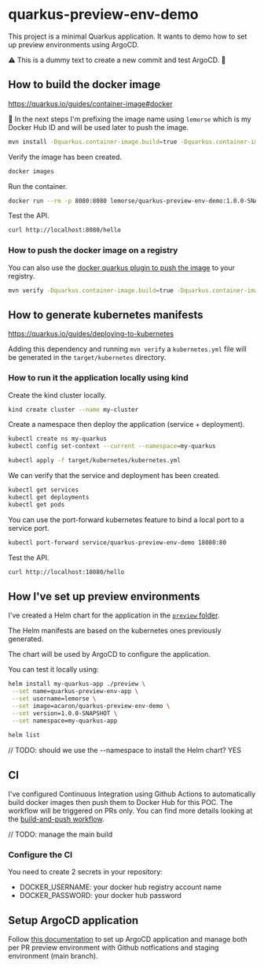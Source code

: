 # quarkus-preview-env-demo

This project is a minimal Quarkus application.
It wants to demo how to set up preview environments using ArgoCD.

:warning: This is a dummy text to create a new commit and test ArgoCD. :bug:

## How to build the docker image

https://quarkus.io/guides/container-image#docker

:memo: In the next steps I'm prefixing the image name using `lemorse` which is my Docker Hub ID and will be used later to push the image.

```bash
mvn install -Dquarkus.container-image.build=true -Dquarkus.container-image.group=lemorse
```

Verify the image has been created.
```bash
docker images
```

Run the container.
```bash
docker run --rm -p 8080:8080 lemorse/quarkus-preview-env-demo:1.0.0-SNAPSHOT
```

Test the API.
```bash
curl http://localhost:8080/hello
```

### How to push the docker image on a registry

You can also use the [docker quarkus plugin to push the image](https://quarkus.io/guides/container-image#pushing) to your registry.

```bash
mvn verify -Dquarkus.container-image.build=true -Dquarkus.container-image.group=lemorse -Dquarkus.container-image.push=true
```

## How to generate kubernetes manifests

https://quarkus.io/guides/deploying-to-kubernetes

Adding this dependency and running `mvn verify` a `kubernetes.yml` file will be generated in the `target/kubernetes` directory.

### How to run it the application locally using kind

Create the kind cluster locally.

```bash
kind create cluster --name my-cluster
```

Create a namespace then deploy the application (service + deployment).

```bash
kubectl create ns my-quarkus
kubectl config set-context --current --namespace=my-quarkus

kubectl apply -f target/kubernetes/kubernetes.yml
````

We can verify that the service and deployment has been created.

```bash
kubectl get services
kubectl get deployments
kubectl get pods
```

You can use the port-forward kubernetes feature to bind a local port to a service port.

```bash
kubectl port-forward service/quarkus-preview-env-demo 18080:80
```

Test the API.
```bash
curl http://localhost:18080/hello
```

## How I've set up preview environments

I've created a Helm chart for the application in the [`preview` folder](preview/).

The Helm manifests are based on the kubernetes ones previously generated.

The chart will be used by ArgoCD to configure the application.

You can test it locally using:
```bash
helm install my-quarkus-app ./preview \
 --set name=quarkus-preview-env-app \
 --set username=lemorse \
 --set image=acaron/quarkus-preview-env-demo \
 --set version=1.0.0-SNAPSHOT \
 --set namespace=my-quarkus-app
 
helm list
```

// TODO: should we use the --namespace to install the Helm chart? YES

## CI

I've configured Continuous Integration using Github Actions to automatically build docker images then push them to Docker Hub for this POC.
The workflow will be triggered on PRs only.
You can find more details looking at the [build-and-push workflow](.github/workflows/build-and-push.yml).

// TODO: manage the main build

### Configure the CI

You need to create 2 secrets in your repository:
- DOCKER_USERNAME: your docker hub registry account name
- DOCKER_PASSWORD: your docker hub password

## Setup ArgoCD application

Follow [this documentation](argocd/) to set up ArgoCD application and manage both per PR preview environment with Github notfications and staging environment (main branch).